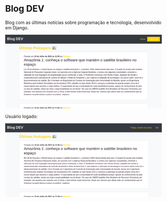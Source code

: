 <h1>Blog DEV</h1>
<p>Blog com as últimas notícias sobre programação e tecnologia, desenvolvido em Django.</p>

<img src="/images/home2.png" />

<span>Usuário logado:</span>

<img src="/images/home1.png" />
